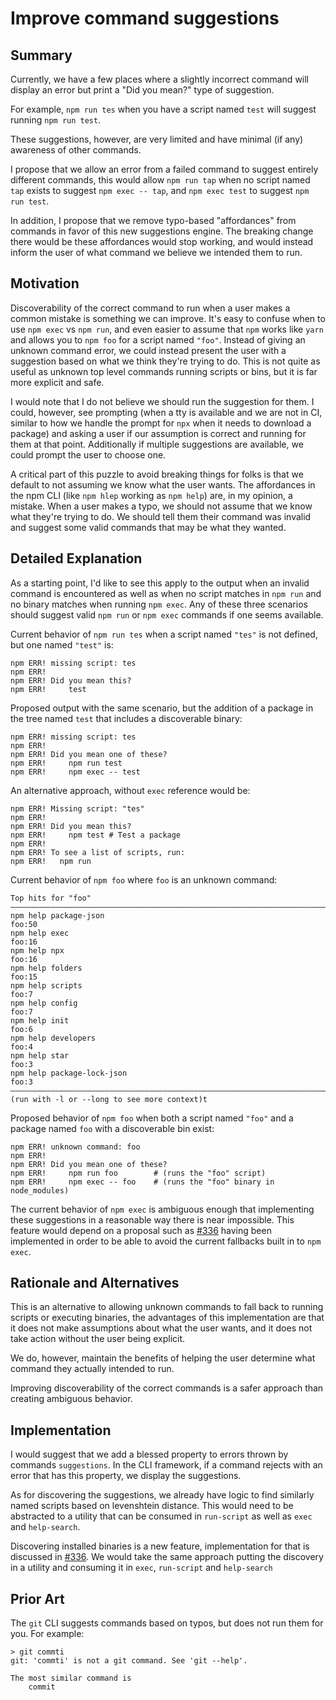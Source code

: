 # Improve command suggestions

## Summary

Currently, we have a few places where a slightly incorrect command will display an error but print a "Did you mean?" type of suggestion.

For example, `npm run tes` when you have a script named `test` will suggest running `npm run test`.

These suggestions, however, are very limited and have minimal (if any) awareness of other commands.

I propose that we allow an error from a failed command to suggest entirely different commands, this would allow `npm run tap` when no script named `tap` exists to suggest `npm exec -- tap`, and `npm exec test` to suggest `npm run test`.

In addition, I propose that we remove typo-based "affordances" from commands in favor of this new suggestions engine. The breaking change there would be these affordances would stop working, and would instead inform the user of what command we believe we intended them to run.

## Motivation

Discoverability of the correct command to run when a user makes a common mistake is something we can improve. It's easy to confuse when to use `npm exec` vs `npm run`, and even easier to assume that `npm` works like `yarn` and allows you to `npm foo` for a script named `"foo"`. Instead of giving an unknown command error, we could instead present the user with a suggestion based on what we think they're trying to do. This is not quite as useful as unknown top level commands running scripts or bins, but it is far more explicit and safe.

I would note that I do not believe we should run the suggestion for them. I could, however, see prompting (when a tty is available and we are not in CI, similar to how we handle the prompt for `npx` when it needs to download a package) and asking a user if our assumption is correct and running for them at that point. Additionally if multiple suggestions are available, we could prompt the user to choose one.

A critical part of this puzzle to avoid breaking things for folks is that we default to not assuming we know what the user wants. The affordances in the npm CLI (like `npm hlep` working as `npm help`) are, in my opinion, a mistake. When a user makes a typo, we should not assume that we know what they're trying to do. We should tell them their command was invalid and suggest some valid commands that may be what they wanted.

## Detailed Explanation

As a starting point, I'd like to see this apply to the output when an invalid command is encountered as well as when no script matches in `npm run` and no binary matches when running `npm exec`. Any of these three scenarios should suggest valid `npm run` or `npm exec` commands if one seems available.

Current behavior of `npm run tes` when a script named `"tes"` is not defined, but one named `"test"` is:

```
npm ERR! missing script: tes
npm ERR!
npm ERR! Did you mean this?
npm ERR!     test
```

Proposed output with the same scenario, but the addition of a package in the tree named `test` that includes a discoverable binary:
```
npm ERR! missing script: tes
npm ERR!
npm ERR! Did you mean one of these?
npm ERR!     npm run test
npm ERR!     npm exec -- test
```

An alternative approach, without `exec` reference would be:
```
npm ERR! Missing script: "tes"
npm ERR!
npm ERR! Did you mean this?
npm ERR!     npm test # Test a package
npm ERR!
npm ERR! To see a list of scripts, run:
npm ERR!   npm run
```

Current behavior of `npm foo` where `foo` is an unknown command:

```
Top hits for "foo"
————————————————————————————————————————————————————————————————————————————————
npm help package-json                                                     foo:50
npm help exec                                                             foo:16
npm help npx                                                              foo:16
npm help folders                                                          foo:15
npm help scripts                                                           foo:7
npm help config                                                            foo:7
npm help init                                                              foo:6
npm help developers                                                        foo:4
npm help star                                                             foo:3
npm help package-lock-json                                                 foo:3
————————————————————————————————————————————————————————————————————————————————
(run with -l or --long to see more context)t
```

Proposed behavior of `npm foo` when both a script named `"foo"` and a package named `foo` with a discoverable bin exist:
```
npm ERR! unknown command: foo
npm ERR!
npm ERR! Did you mean one of these?
npm ERR!     npm run foo        # (runs the "foo" script)
npm ERR!     npm exec -- foo    # (runs the "foo" binary in node_modules)
```

The current behavior of `npm exec` is ambiguous enough that implementing these suggestions in a reasonable way there is near impossible. This feature would depend on a proposal such as [#336](https://github.com/npm/rfcs/pull/336) having been implemented in order to be able to avoid the current fallbacks built in to `npm exec`.

## Rationale and Alternatives

This is an alternative to allowing unknown commands to fall back to running scripts or executing binaries, the advantages of this implementation are that it does not make assumptions about what the user wants, and it does not take action without the user being explicit.

We do, however, maintain the benefits of helping the user determine what command they actually intended to run.

Improving discoverability of the correct commands is a safer approach than creating ambiguous behavior.

## Implementation

I would suggest that we add a blessed property to errors thrown by commands `suggestions`. In the CLI framework, if a command rejects with an error that has this property, we display the suggestions.

As for discovering the suggestions, we already have logic to find similarly named scripts based on levenshtein distance. This would need to be abstracted to a utility that can be consumed in `run-script` as well as `exec` and `help-search`.

Discovering installed binaries is a new feature, implementation for that is discussed in [#336](https://github.com/npm/rfcs/pull/336). We would take the same approach putting the discovery in a utility and consuming it in `exec`, `run-script` and `help-search`

## Prior Art

The `git` CLI suggests commands based on typos, but does not run them for you. For example:

```
> git commti
git: 'commti' is not a git command. See 'git --help'.

The most similar command is
	commit
```
